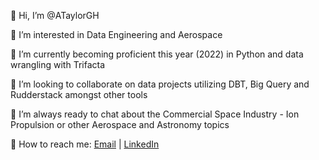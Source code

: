 👋 Hi, I’m @ATaylorGH

👀 I’m interested in Data Engineering and Aerospace

🌱 I’m currently becoming proficient this year (2022) in Python and data wrangling with Trifacta

💞️ I’m looking to collaborate on data projects utilizing DBT, Big Query and Rudderstack amongst other tools

🚀 I’m always ready to chat about the Commercial Space Industry - Ion Propulsion or other Aerospace and Astronomy topics

📨 How to reach me: <a href = "mailto: ameedtaylor@gmail.com">Email</a> |  <a href = "https://www.linkedin.com/in/ameedtaylor">LinkedIn</a>
